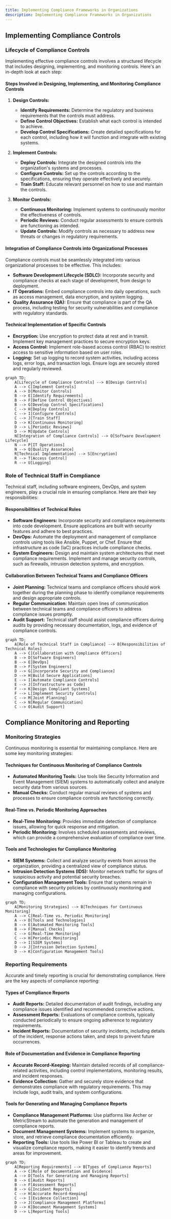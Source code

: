 ```yaml
---
title: Implementing Compliance Frameworks in Organizations
description: Implementing Compliance Frameworks in Organizations
---
```






## Implementing Compliance Controls

### Lifecycle of Compliance Controls

Implementing effective compliance controls involves a structured lifecycle that includes designing, implementing, and monitoring controls. Here's an in-depth look at each step:

#### Steps Involved in Designing, Implementing, and Monitoring Compliance Controls
1. **Design Controls:**
   - **Identify Requirements:** Determine the regulatory and business requirements that the controls must address.
   - **Define Control Objectives:** Establish what each control is intended to achieve.
   - **Develop Control Specifications:** Create detailed specifications for each control, including how it will function and integrate with existing systems.

2. **Implement Controls:**
   - **Deploy Controls:** Integrate the designed controls into the organization's systems and processes.
   - **Configure Controls:** Set up the controls according to the specifications, ensuring they operate effectively and securely.
   - **Train Staff:** Educate relevant personnel on how to use and maintain the controls.

3. **Monitor Controls:**
   - **Continuous Monitoring:** Implement systems to continuously monitor the effectiveness of controls.
   - **Periodic Reviews:** Conduct regular assessments to ensure controls are functioning as intended.
   - **Update Controls:** Modify controls as necessary to address new threats or changes in regulatory requirements.

#### Integration of Compliance Controls into Organizational Processes
Compliance controls must be seamlessly integrated into various organizational processes to be effective. This includes:
- **Software Development Lifecycle (SDLC):** Incorporate security and compliance checks at each stage of development, from design to deployment.
- **IT Operations:** Embed compliance controls into daily operations, such as access management, data encryption, and system logging.
- **Quality Assurance (QA):** Ensure that compliance is part of the QA process, including testing for security vulnerabilities and compliance with regulatory standards.

#### Technical Implementation of Specific Controls
- **Encryption:** Use encryption to protect data at rest and in transit. Implement key management practices to secure encryption keys.
- **Access Control:** Implement role-based access control (RBAC) to restrict access to sensitive information based on user roles.
- **Logging:** Set up logging to record system activities, including access logs, error logs, and transaction logs. Ensure logs are securely stored and regularly reviewed.

```mermaid
graph TD;
    A[Lifecycle of Compliance Controls] --> B[Design Controls]
    A --> C[Implement Controls]
    A --> D[Monitor Controls]
    B --> E[Identify Requirements]
    B --> F[Define Control Objectives]
    B --> G[Develop Control Specifications]
    C --> H[Deploy Controls]
    C --> I[Configure Controls]
    C --> J[Train Staff]
    D --> K[Continuous Monitoring]
    D --> L[Periodic Reviews]
    D --> M[Update Controls]
    N[Integration of Compliance Controls] --> O[Software Development Lifecycle]
    N --> P[IT Operations]
    N --> Q[Quality Assurance]
    R[Technical Implementation] --> S[Encryption]
    R --> T[Access Control]
    R --> U[Logging]
```

### Role of Technical Staff in Compliance

Technical staff, including software engineers, DevOps, and system engineers, play a crucial role in ensuring compliance. Here are their key responsibilities:

#### Responsibilities of Technical Roles
- **Software Engineers:** Incorporate security and compliance requirements into code development. Ensure applications are built with security features and adhere to best practices.
- **DevOps:** Automate the deployment and management of compliance controls using tools like Ansible, Puppet, or Chef. Ensure that infrastructure as code (IaC) practices include compliance checks.
- **System Engineers:** Design and maintain system architectures that meet compliance requirements. Implement and manage security controls, such as firewalls, intrusion detection systems, and encryption.

#### Collaboration Between Technical Teams and Compliance Officers
- **Joint Planning:** Technical teams and compliance officers should work together during the planning phase to identify compliance requirements and design appropriate controls.
- **Regular Communication:** Maintain open lines of communication between technical teams and compliance officers to address compliance issues promptly.
- **Audit Support:** Technical staff should assist compliance officers during audits by providing necessary documentation, logs, and evidence of compliance controls.

```mermaid
graph TD;
    A[Role of Technical Staff in Compliance] --> B[Responsibilities of Technical Roles]
    A --> C[Collaboration with Compliance Officers]
    B --> D[Software Engineers]
    B --> E[DevOps]
    B --> F[System Engineers]
    D --> G[Incorporate Security and Compliance]
    D --> H[Build Secure Applications]
    E --> I[Automate Compliance Controls]
    E --> J[Infrastructure as Code]
    F --> K[Design Compliant Systems]
    F --> L[Implement Security Controls]
    C --> M[Joint Planning]
    C --> N[Regular Communication]
    C --> O[Audit Support]
```

## Compliance Monitoring and Reporting

### Monitoring Strategies

Continuous monitoring is essential for maintaining compliance. Here are some key monitoring strategies:

#### Techniques for Continuous Monitoring of Compliance Controls
- **Automated Monitoring Tools:** Use tools like Security Information and Event Management (SIEM) systems to automatically collect and analyze security data from various sources.
- **Manual Checks:** Conduct regular manual reviews of systems and processes to ensure compliance controls are functioning correctly.
  
#### Real-Time vs. Periodic Monitoring Approaches
  - **Real-Time Monitoring:** Provides immediate detection of compliance issues, allowing for quick response and mitigation.
  - **Periodic Monitoring:** Involves scheduled assessments and reviews, which can provide a comprehensive evaluation of compliance over time.

#### Tools and Technologies for Compliance Monitoring
- **SIEM Systems:** Collect and analyze security events from across the organization, providing a centralized view of compliance status.
- **Intrusion Detection Systems (IDS):** Monitor network traffic for signs of suspicious activity and potential security breaches.
- **Configuration Management Tools:** Ensure that systems remain in compliance with security policies by continuously monitoring and managing configurations.

```mermaid
graph TD;
    A[Monitoring Strategies] --> B[Techniques for Continuous Monitoring]
    A --> C[Real-Time vs. Periodic Monitoring]
    A --> D[Tools and Technologies]
    B --> E[Automated Monitoring Tools]
    B --> F[Manual Checks]
    C --> G[Real-Time Monitoring]
    C --> H[Periodic Monitoring]
    D --> I[SIEM Systems]
    D --> J[Intrusion Detection Systems]
    D --> K[Configuration Management Tools]
```

### Reporting Requirements

Accurate and timely reporting is crucial for demonstrating compliance. Here are the key aspects of compliance reporting:

#### Types of Compliance Reports
- **Audit Reports:** Detailed documentation of audit findings, including any compliance issues identified and recommended corrective actions.
- **Assessment Reports:** Evaluations of compliance controls, typically conducted periodically to ensure ongoing adherence to regulatory requirements.
- **Incident Reports:** Documentation of security incidents, including details of the incident, response actions taken, and steps to prevent future occurrences.

#### Role of Documentation and Evidence in Compliance Reporting
- **Accurate Record-Keeping:** Maintain detailed records of all compliance-related activities, including control implementations, monitoring results, and incident responses.
- **Evidence Collection:** Gather and securely store evidence that demonstrates compliance with regulatory requirements. This may include logs, audit trails, and system configurations.

#### Tools for Generating and Managing Compliance Reports
- **Compliance Management Platforms:** Use platforms like Archer or MetricStream to automate the generation and management of compliance reports.
- **Document Management Systems:** Implement systems to organize, store, and retrieve compliance documentation efficiently.
- **Reporting Tools:** Use tools like Power BI or Tableau to create and visualize compliance reports, making it easier to identify trends and areas for improvement.

```mermaid
graph TD;
    A[Reporting Requirements] --> B[Types of Compliance Reports]
    A --> C[Role of Documentation and Evidence]
    A --> D[Tools for Generating and Managing Reports]
    B --> E[Audit Reports]
    B --> F[Assessment Reports]
    B --> G[Incident Reports]
    C --> H[Accurate Record-Keeping]
    C --> I[Evidence Collection]
    D --> J[Compliance Management Platforms]
    D --> K[Document Management Systems]
    D --> L[Reporting Tools]
```

